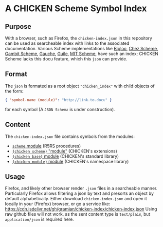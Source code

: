 # A CHICKEN Scheme Symbol Index

## Purpose

With a browser, such as Firefox, the `chicken-index.json` in this repository can be used as searcheable index with links to the associated documentation.
Various Scheme implementations like
[Bigloo](https://www-sop.inria.fr/mimosa/fp/Bigloo/idx.html),
[Chez Scheme](http://cisco.github.io/ChezScheme/csug9.5/csug_1.html#./),
[Gambit Scheme](http://gambitscheme.org/latest/manual/#General-index),
[Gauche](https://practical-scheme.net/gauche/man/gauche-refe/Function-and-Syntax-Index.html),
[Guile](https://www.gnu.org/software/guile/manual/html_node/Procedure-Index.html),
[MIT Scheme](https://www.gnu.org/software/mit-scheme/documentation/stable/mit-scheme-ref/Binding-Index.html),
have such an index; CHICKEN Scheme lacks this docu feature, which this `json` can provide.

## Format

The `json` is formated as a root object `"chicken_index"` with child objects of the form:
```json
{ "symbol-name (module)": "http://link.to.docu" }
```
for each symbol (A `JSON Schema` is under construction).

## Content

The `chicken-index.json` file contains symbols from the modules:

* [`scheme` module](http://wiki.call-cc.org/man/5/Module%20scheme) (R5RS procedures)
* [`(chicken scheme)` "module"](http://wiki.call-cc.org/man/5/Extensions%20to%20the%20standard) (CHICKEN's extensions)
* [`(chicken base)` module](http://wiki.call-cc.org/man/5/Module%20(chicken%20base)) (CHICKEN's standard library)
* [`(chicken module)` module](http://wiki.call-cc.org/man/5/Modules) (CHICKEN's  namespace library)

## Usage

Firefox, and likely other browser render `.json` files in a searcheable manner.
Particularly Firefox allows filtering a json by text and presorts an object by default alphabetically.
Either download `chicken-index.json` and open it locally in your (Firefox) browser,
or go a service like: https://cdn.jsdelivr.net/gh/gramian/chicken-index/chicken-index.json
Using raw github files will not work, as the sent content type is `text/plain`,
but `application/json` is required here.
